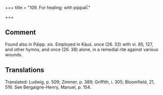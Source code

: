 +++
title = "109. For healing: with pippalī́."

+++
## Comment
Found also in Pāipp. xix. Employed in Kāuś. once (26. 33) with vi. 85, 127, and other hymns, and once (26. 38) alone, in a remedial rite against various wounds.


## Translations
Translated: Ludwig, p. 509; Zimmer, p. 389; Griffith, i. 305; Bloomfield, 21, 516. See Bergaigne-Henry, Manuel, p. 154.
